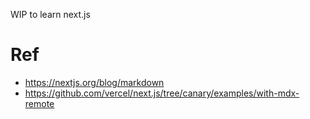 WIP to learn next.js

# Ref

- https://nextjs.org/blog/markdown
- https://github.com/vercel/next.js/tree/canary/examples/with-mdx-remote
